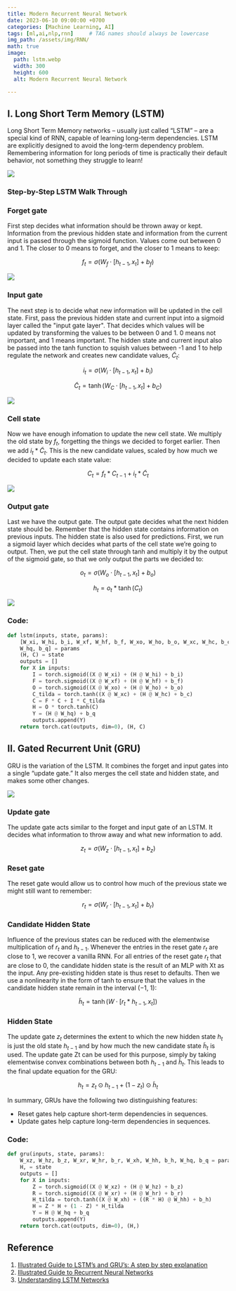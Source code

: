 ```yaml
---
title: Modern Recurrent Neural Network
date: 2023-06-10 09:00:00 +0700
categories: [Machine Learning, AI]
tags: [ml,ai,nlp,rnn]     # TAG names should always be lowercase
img_path: /assets/img/RNN/
math: true
image:
  path: lstm.webp
  width: 300
  height: 600
  alt: Modern Recurrent Neural Network

---
```



## I. Long Short Term Memory (LSTM)

Long Short Term Memory networks – usually just called “LSTM” – are a special kind of RNN, capable of learning long-term dependencies. LSTM are explicitly designed to avoid the long-term dependency problem. Remembering information for long periods of time is practically their default behavior, not something they struggle to learn!

![](lstm.gif)

### **Step-by-Step LSTM Walk Through**

### **Forget gate**



First step decides what information should be thrown away or kept. Information from the previous hidden state and information from the current input is passed through the sigmoid function. Values come out between 0 and 1. The closer to 0 means to forget, and the closer to 1 means to keep:

$$f_{t} = \sigma (W_{f} \cdot [h_{t-1},x_{t}] + b_{f}) \tag{1}$$

![](forget-gate.gif)

### **Input gate**



The next step is to decide what new information will be updated in the cell state. First, pass the previous hidden state and current input into a sigmoid layer called the "input gate layer". That decides which values will be updated by transforming the values to be between 0 and 1. 0 means not important, and 1 means important. The hidden state and current input also be passed into the tanh function to squish values between -1 and 1 to help regulate the network and creates new candidate values, $\tilde C_{t}$:



$$i_{t} = \sigma (W_{i} \cdot [h_{t-1},x_{t}] + b_{i}) \tag{2}$$

$$\tilde C_{t} = \tanh(W_{C} \cdot [h_{t-1},x_{t}] +b_{C}) \tag{3}$$

![](input-gate.gif)

### **Cell state**

Now we have enough infomation to update the new cell state. We multiply the old state by $f_{t}$, forgetting the things we decided to forget earlier. Then we add $i_{t} \ast \tilde C_{t}$. This is the new candidate values, scaled by how much we decided to update each state value:

$$C_{t} = f_{t} \ast C_{t-1} + i_{t} \ast \tilde C_{t} \tag{4}$$

![](cell-state.gif)

### **Output gate**

Last we have the output gate. The output gate decides what the next hidden state should be. Remember that the hidden state contains information on previous inputs. The hidden state is also used for predictions. First, we run a sigmoid layer which decides what parts of the cell state we’re going to output. Then, we put the cell state through tanh and multiply it by the output of the sigmoid gate, so that we only output the parts we decided to:

$$o_{t} = \sigma (W_{o} \cdot [h_{t-1},x_{t}] + b_{o}) \tag{5}$$

$$h_{t} = o_{t} \ast \tanh(C_{t}) \tag{6}$$

![](output-gate.gif)

### **Code:**

```python
def lstm(inputs, state, params):
    [W_xi, W_hi, b_i, W_xf, W_hf, b_f, W_xo, W_ho, b_o, W_xc, W_hc, b_c,
    W_hq, b_q] = params
    (H, C) = state
    outputs = []
    for X in inputs:
        I = torch.sigmoid((X @ W_xi) + (H @ W_hi) + b_i)
        F = torch.sigmoid((X @ W_xf) + (H @ W_hf) + b_f)
        O = torch.sigmoid((X @ W_xo) + (H @ W_ho) + b_o)
        C_tilda = torch.tanh((X @ W_xc) + (H @ W_hc) + b_c)
        C = F * C + I * C_tilda
        H = O * torch.tanh(C)
        Y = (H @ W_hq) + b_q
        outputs.append(Y)
    return torch.cat(outputs, dim=0), (H, C)
```

## II. Gated Recurrent Unit (GRU)

GRU is the variation of the LSTM. It combines the forget and input gates into a single “update gate.” It also merges the cell state and hidden state, and makes some other changes.

![](gru-cell.webp)

### **Update gate**

The update gate acts similar to the forget and input gate of an LSTM. It decides what information to throw away and what new information to add.

$$z_{t} = \sigma (W_{z} \cdot [h_{t-1},x_{t}] + b_{z}) \tag{7}$$

### **Reset gate**

The reset gate would allow us to control how much of the previous state we might still want to remember:

$$r_{t} = \sigma (W_{r} \cdot [h_{t-1},x_{t}] + b_{r}) \tag{8}$$

### **Candidate Hidden State**

Influence of the previous states can be reduced with the elementwise
multiplication of $r_{t}$ and $h_{t−1}$. Whenever the entries in the reset gate $r_{t}$ are close to 1, we recover a vanilla RNN. For all entries of the reset gate $r_{t}$ that are close to 0, the candidate hidden state is the result of an MLP with Xt as the input. Any pre-existing hidden state is thus reset to defaults. Then we use a nonlinearity in the form of tanh to ensure that the values in the candidate hidden state remain in the interval (−1, 1):

$$\tilde h_{t} = \tanh(W \cdot [r_{t} \ast h_{t-1},x_{t}]) \tag{9}$$

### **Hidden State**

The update gate $z_{t}$ determines the extent to which the new hidden state $h_{t}$ is just the old state $h_{t-1}$ and by how much the new candidate state $\tilde h_{t}$ is used. The update gate Zt can be used for this purpose, simply by taking elementwise convex combinations between both $h_{t-1}$ and $\tilde h_{t}$. This leads to the final update equation for the GRU:

$$ h_{t} = z_{t} \odot h_{t-1} + (1 - z_{t}) \odot \tilde h_{t} \tag{10}$$

In summary, GRUs have the following two distinguishing features:
- Reset gates help capture short-term dependencies in sequences.
- Update gates help capture long-term dependencies in sequences.

### **Code:**

```python
def gru(inputs, state, params):
    W_xz, W_hz, b_z, W_xr, W_hr, b_r, W_xh, W_hh, b_h, W_hq, b_q = params
    H, = state
    outputs = []
    for X in inputs:
        Z = torch.sigmoid((X @ W_xz) + (H @ W_hz) + b_z)
        R = torch.sigmoid((X @ W_xr) + (H @ W_hr) + b_r)
        H_tilda = torch.tanh((X @ W_xh) + ((R * H) @ W_hh) + b_h)
        H = Z * H + (1 - Z) * H_tilda
        Y = H @ W_hq + b_q
        outputs.append(Y)
    return torch.cat(outputs, dim=0), (H,)
```


## Reference
1. [Illustrated Guide to LSTM’s and GRU’s: A step by step explanation](https://towardsdatascience.com/illustrated-guide-to-lstms-and-gru-s-a-step-by-step-explanation-44e9eb85bf21)
2. [Illustrated Guide to Recurrent Neural Networks](https://towardsdatascience.com/illustrated-guide-to-recurrent-neural-networks-79e5eb8049c9)
3. [Understanding LSTM Networks](https://colah.github.io/posts/2015-08-Understanding-LSTMs/)